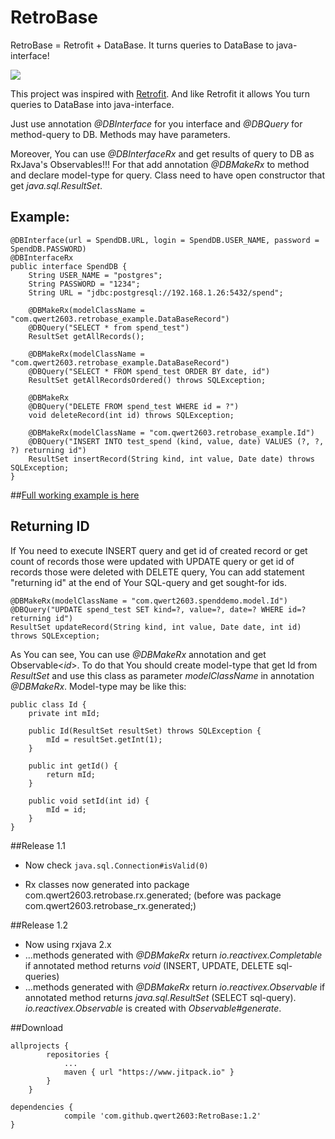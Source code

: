 # RetroBase

RetroBase = Retrofit + DataBase. It turns queries to DataBase to java-interface!

[![](https://www.jitpack.io/v/qwert2603/RetroBase.svg)](https://www.jitpack.io/#qwert2603/RetroBase)

This project was inspired with [Retrofit](https://github.com/square/retrofit).
And like Retrofit it allows You turn queries to DataBase into java-interface.

Just use annotation *@DBInterface* for you interface and *@DBQuery* for method-query to DB.
Methods may have parameters.

Moreover, You can use *@DBInterfaceRx* and get results of query to DB as RxJava's Observables!!!
For that add annotation *@DBMakeRx* to method and declare model-type for query.
Class need to have open constructor that get *java.sql.ResultSet*.

## Example:

```
@DBInterface(url = SpendDB.URL, login = SpendDB.USER_NAME, password = SpendDB.PASSWORD)
@DBInterfaceRx
public interface SpendDB {
    String USER_NAME = "postgres";
    String PASSWORD = "1234";
    String URL = "jdbc:postgresql://192.168.1.26:5432/spend";

    @DBMakeRx(modelClassName = "com.qwert2603.retrobase_example.DataBaseRecord")
    @DBQuery("SELECT * from spend_test")
    ResultSet getAllRecords();

    @DBMakeRx(modelClassName = "com.qwert2603.retrobase_example.DataBaseRecord")
    @DBQuery("SELECT * FROM spend_test ORDER BY date, id")
    ResultSet getAllRecordsOrdered() throws SQLException;

    @DBMakeRx
    @DBQuery("DELETE FROM spend_test WHERE id = ?")
    void deleteRecord(int id) throws SQLException;

    @DBMakeRx(modelClassName = "com.qwert2603.retrobase_example.Id")
    @DBQuery("INSERT INTO test_spend (kind, value, date) VALUES (?, ?, ?) returning id")
    ResultSet insertRecord(String kind, int value, Date date) throws SQLException;
}
```

##[Full working example is here](https://github.com/qwert2603/RetroBaseExample)

## Returning ID

If You need to execute INSERT query and get id of created record or get count of records those were updated with UPDATE query or get id of records those were deleted with DELETE query, You can add statement "returning id" at the end of Your SQL-query and get sought-for ids.

```
@DBMakeRx(modelClassName = "com.qwert2603.spenddemo.model.Id")
@DBQuery("UPDATE spend_test SET kind=?, value=?, date=? WHERE id=? returning id")
ResultSet updateRecord(String kind, int value, Date date, int id) throws SQLException;
```

As You can see, You can use *@DBMakeRx* annotation and get Observable<*id*>. To do that You should create model-type that get Id from *ResultSet* and use this class as parameter *modelClassName* in annotation *@DBMakeRx*. Model-type may be like this:

```
public class Id {
    private int mId;

    public Id(ResultSet resultSet) throws SQLException {
        mId = resultSet.getInt(1);
    }

    public int getId() {
        return mId;
    }

    public void setId(int id) {
        mId = id;
    }
}
```

##Release 1.1

- Now check <code>java.sql.Connection#isValid(0)</code>

- Rx classes now generated into package com.qwert2603.retrobase.rx.generated; (before was package com.qwert2603.retrobase_rx.generated;)

##Release 1.2

- Now using rxjava 2.x
- ...methods generated with *@DBMakeRx* return *io.reactivex.Completable* if annotated method returns *void* (INSERT, UPDATE, DELETE sql-queries)
- ...methods generated with *@DBMakeRx* return *io.reactivex.Observable* if annotated method returns *java.sql.ResultSet* (SELECT sql-query). *io.reactivex.Observable* is created with *Observable#generate*.

##Download

```
allprojects {
		repositories {
			...
			maven { url "https://www.jitpack.io" }
		}
	}
```

```
dependencies {
	        compile 'com.github.qwert2603:RetroBase:1.2'
}
```
